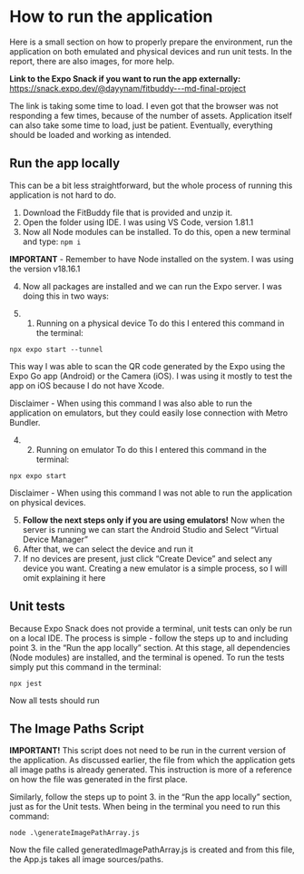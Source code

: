 # How to run the application
Here is a small section on how to properly prepare the environment, run the application on both emulated and physical devices and run unit tests. 
In the report, there are also images, for more help.

**Link to the Expo Snack if you want to run the app externally:**
https://snack.expo.dev/@dayynam/fitbuddy---md-final-project

The link is taking some time to load. I even got that the browser was not responding a few times, because of the number of assets. 
Application itself can also take some time to load, just be patient.
Eventually, everything should be loaded and working as intended.

## Run the app locally
This can be a bit less straightforward, but the whole process of running this application is not hard to do.

1. Download the FitBuddy file that is provided and unzip it. 
2. Open the folder using IDE. I was using VS Code, version 1.81.1
3. Now all Node modules can be installed. To do this, open a new terminal and type: 
`npm i`

**IMPORTANT** - Remember to have Node installed on the system. I was using the version v18.16.1

4. Now all packages are installed and we can run the Expo server. I was doing this in two ways:

4. 1. Running on a physical device
To do this I entered this command in the terminal:

`npx expo start --tunnel`

This way I was able to scan the QR code generated by the Expo using the Expo Go app (Android) or the Camera (iOS). I was using it mostly to test the app on iOS because I do not have Xcode.

Disclaimer - When using this command I was also able to run the application on emulators, but they could easily lose connection with Metro Bundler.


4. 2. Running on emulator
To do this I entered this command in the terminal:

`npx expo start`

Disclaimer - When using this command I was not able to run the application on physical devices. 

5. **Follow the next steps only if you are using emulators!** Now when the server is running we can start the Android Studio and Select “Virtual Device Manager”
6. After that, we can select the device and run it
7. If no devices are present, just click “Create Device” and select any device you want. Creating a new emulator is a simple process, so I will omit explaining it here

## Unit tests
Because Expo Snack does not provide a terminal, unit tests can only be run on a local IDE. The process is simple - follow the steps up to and including point 3. in the “Run the app locally” section. At this stage, all dependencies (Node modules) are installed, and the terminal is opened. To run the tests simply put this command in the terminal:

`npx jest`

Now all tests should run


## The Image Paths Script

**IMPORTANT!** This script does not need to be run in the current version of the application. 
As discussed earlier, the file from which the application gets all image paths is already generated. 
This instruction is more of a reference on how the file was generated in the first place.

Similarly, follow the steps up to point 3. in the “Run the app locally” section, just as for the Unit tests. 
When being in the terminal you need to run this command:

`node .\generateImagePathArray.js`

Now the file called generatedImagePathArray.js is created and from this file, the App.js takes all image sources/paths.

